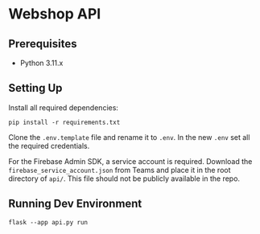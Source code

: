 # Webshop API

## Prerequisites

- Python 3.11.x

## Setting Up

Install all required dependencies:

```
pip install -r requirements.txt
```

Clone the `.env.template` file and rename it to `.env`.
In the new `.env` set all the required credentials.

For the Firebase Admin SDK, a service account is required.
Download the `firebase_service_account.json` from Teams and place it in the root directory of `api/`.
This file should not be publicly available in the repo.

## Running Dev Environment

```
flask --app api.py run
```
